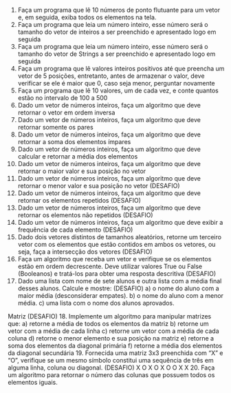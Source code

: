 1.	Faça um programa que lê 10 números de ponto flutuante para um vetor e, em seguida, exiba todos os elementos na tela.
2.	Faça um programa que leia um número inteiro, esse número será o tamanho do vetor de inteiros a ser preenchido e apresentado logo em seguida
3.	Faça um programa que leia um número inteiro, esse número será o tamanho do vetor de Strings a ser preenchido e apresentado logo em seguida
4.	Faça um programa que lê valores inteiros positivos até que preencha um vetor de 5 posições, entretanto, antes de armazenar o valor, deve verificar se ele é maior que 0, caso seja menor, perguntar novamente
5.	Faça um programa que lê 10 valores, um de cada vez, e conte quantos estão no intervalo de 100 a 500
6.	Dado um vetor de números inteiros, faça um algoritmo que deve retornar o vetor em ordem inversa
7.	Dado um vetor de números inteiros, faça um algoritmo que deve retornar somente os pares
8.	Dado um vetor de números inteiros, faça um algoritmo que deve retornar a soma dos elementos ímpares
9.	Dado um vetor de números inteiros, faça um algoritmo que deve calcular e retornar a média dos elementos
10.	Dado um vetor de números inteiros, faça um algoritmo que deve retornar o maior valor e sua posição no vetor
11.	Dado um vetor de números inteiros, faça um algoritmo que deve retornar o menor valor e sua posição no vetor (DESAFIO)
12.	Dado um vetor de números inteiros, faça um algoritmo que deve retornar os elementos repetidos (DESAFIO)
13.	Dado um vetor de números inteiros, faça um algoritmo que deve retornar os elementos não repetidos (DESAFIO)
14.	Dado um vetor de números inteiros, faça um algoritmo que deve exibir a frequência de cada elemento (DESAFIO)
15.	Dado dois vetores distintos de tamanhos aleatórios, retorne um terceiro vetor com os elementos que estão contidos em ambos os vetores, ou seja, faça a intersecção dos vetores (DESAFIO)
16.	Faça um algoritmo que receba um vetor e verifique se os elementos estão em ordem decrescente. Deve utilizar valores True ou False (Booleanos) e tratá-los para obter uma resposta descritiva (DESAFIO)
17.	Dado uma lista com nome de sete alunos e outra lista com a média final desses alunos. Calcule e mostre: (DESAFIO)
a) o nome do aluno com a maior média (desconsiderar empates).
b) o nome do aluno com a menor média.
c) uma lista com o nome dos alunos aprovados.
 
Matriz (DESAFIO)
18.	Implemente um algoritmo para manipular matrizes que:
a) retorne a média de todos os elementos da matriz
b) retorne um vetor com a média de cada linha
c) retorne um vetor com a média de cada coluna
d) retorne o menor elemento e sua posição na matriz
e) retorne a soma dos elementos da diagonal primária
f) retorne a média dos elementos da diagonal secundária
19.	Fornecida uma matriz 3x3 preenchida com “X” e “O”, verifique se um mesmo símbolo constitui uma sequência de três em alguma linha, coluna ou diagonal. (DESAFIO)
X O X
O X O
O X X
20.	Faça um algoritmo para retornar o número das colunas que possuem todos os elementos iguais.
